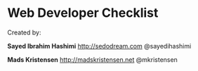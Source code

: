 ﻿# Web Developer Checklist

Created by:

**Sayed Ibrahim Hashimi**
http://sedodream.com 
@sayedihashimi

**Mads Kristensen**
http://madskristensen.net
@mkristensen